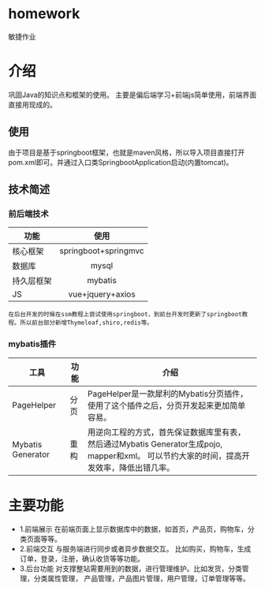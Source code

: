 # homework
敏捷作业
# 介绍
巩固Java的知识点和框架的使用。 主要是偏后端学习+前端js简单使用，前端界面直接用现成的。
## 使用
由于项目是基于springboot框架，也就是maven风格，所以导入项目直接打开pom.xml即可。并通过入口类SpringbootApplication启动(内置tomcat)。
## 技术简述
### 前后端技术
|功能|使用|
| ------------- |:-------------:|
|核心框架|springboot+springmvc|
|数据库|mysql |
|持久层框架| mybatis|
|JS|vue+jquery+axios|

`在后台开发的时候在ssm教程上尝试使用springboot，到前台开发时更新了springboot教程。所以前台部分新增Thymeleaf,shiro,redis等。`

### mybatis插件
|工具|功能|介绍|
| ------------- |-------------|-------------|
|PageHelper|分页|PageHelper是一款犀利的Mybatis分页插件，使用了这个插件之后，分页开发起来更加简单容易。|
|Mybatis Generator|重构|用逆向工程的方式，首先保证数据库里有表，然后通过Mybatis Generator生成pojo, mapper和xml。 可以节约大家的时间，提高开发效率，降低出错几率。|

# 主要功能
* 1.前端展示 在前端页面上显示数据库中的数据，如首页，产品页，购物车，分类页面等等。
* 2.前端交互 与服务端进行同步或者异步数据交互。 比如购买，购物车，生成订单，登录，注册，确认收货等等功能。
* 3.后台功能 对支撑整站需要用到的数据，进行管理维护。比如发货，分类管理，分类属性管理， 产品管理，产品图片管理，用户管理，订单管理等等。
